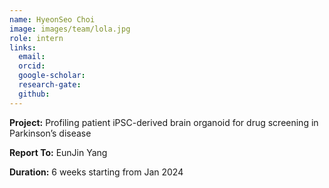 ```yaml
---
name: HyeonSeo Choi
image: images/team/lola.jpg
role: intern
links:
  email:
  orcid:
  google-scholar:
  research-gate:
  github:
---
```


<strong>Project:</strong> Profiling patient iPSC-derived brain organoid for drug screening in Parkinson’s disease <br>

<strong>Report To:</strong> EunJin Yang <br>

<strong>Duration:</strong> 6 weeks starting from Jan 2024
